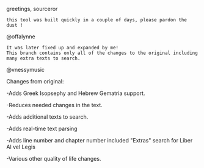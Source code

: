 greetings, sourceror

    this tool was built quickly in a couple of days, please pardon the dust !

@offalynne

    It was later fixed up and expanded by me!
    This branch contains only all of the changes to the original including many extra texts to search.

@vnessymusic


Changes from original:

-Adds Greek Isopsephy and Hebrew Gematria support.

-Reduces needed changes in the text.

-Adds additional texts to search.

-Adds real-time text parsing

-Adds line number and chapter number included "Extras" search for Liber Al vel Legis

-Various other quality of life changes.
